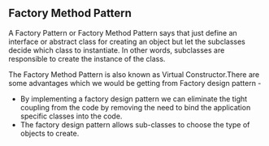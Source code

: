 ## Factory Method Pattern

A Factory Pattern or Factory Method Pattern says that just define an interface or abstract class for creating an object but let the subclasses decide which class to instantiate. In other words, subclasses are responsible to create the instance of the class.

The Factory Method Pattern is also known as Virtual Constructor.There are some advantages which we would be getting from Factory design pattern - 

- By implementing a factory design pattern we can eliminate the tight coupling from the code by removing the need to bind the application specific classes into the code.
- The factory design pattern allows sub-classes to choose the type of objects to create.
